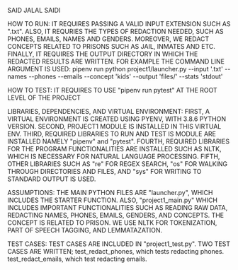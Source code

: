 SAID JALAL SAIDI

HOW TO RUN: IT REQUIRES PASSING A VALID INPUT EXTENSION SUCH AS ".txt". ALSO, IT REQURIES THE TYPES OF REDACTION NEEDED, SUCH AS PHONES, EMAILS, NAMES AND GENDERS. MOREOVER, WE REDACT CONCEPTS RELATED TO PRISONS SUCH AS JAIL, INMATES AND ETC. FINALLY, IT REQUIRES THE OUTPUT DIRECTORY IN WHICH THE REDACTED RESULTS ARE WRITTEN. FOR EXAMPLE THE COMMAND LINE ARGUMENT IS USED: pipenv run python project1/launcher.py --input '.txt' --names  --phones  --emails  --concept 'kids' --output 'files/' --stats 'stdout'

HOW TO TEST: IT REQUIRES TO USE "pipenv run pytest" AT THE ROOT LEVEL OF THE PROJECT

LIBRARIES, DEPENDENCIES, AND VIRTUAL ENVIRONMENT: FIRST, A VIRTUAL ENVIRONMENT IS CREATED USING PYENV, WITH 3.8.6 PYTHON VERSION. SECOND, PROJECT1 MODULE IS INSTALLED IN THIS VIRTUAL ENV. THIRD, REQUIRED LIBRARIES TO RUN AND TEST IS MODULE ARE INSTALLED NAMELY "pipenv" and "pytest". FOURTH, REQUIRED LIBRARIES FOR THE PROGRAM FUNCTIONALITIES ARE INSTALLED SUCH AS NLTK, WHICH IS NECESSARY FOR NATURAL LANGUAGE PROCESSING. FIFTH, OTHER LIBRARIES SUCH AS  "re" FOR REGEX SEARCH, "os" FOR WALKING THROUGH DIRECTORIES AND FILES, AND "sys" FOR WRITING TO STANDARD OUTPUT IS USED.

ASSUMPTIONS: THE MAIN PYTHON FILES ARE "launcher.py", WHICH INCLUDES THE STARTER FUNCTION. ALSO, "project1_main.py" WHICH INCLUDES IMPORTANT FUNCTIONALITIES SUCH AS READING RAW DATA, REDACTING NAMES, PHONES, EMAILS, GENDERS, AND CONCEPTS. THE CONCEPT IS RELATED TO PRISON. WE USE NLTK FOR TOKENIZATION, PART OF SPEECH TAGGING, AND LEMMATAZATION. 

TEST CASES: TEST CASES ARE INCLUDED IN "project1_test.py". TWO TEST CASES ARE WRITTEN; test_redact_phones, which tests redacting phones. test_redact_emails, which test redacting emails.
